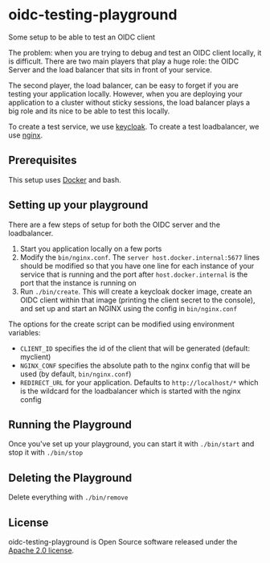 # oidc-testing-playground
Some setup to be able to test an OIDC client

The problem: when you are trying to debug and test an OIDC client locally, it is difficult. There are two main players that play a huge role: the OIDC Server and the load balancer that sits in front of your service.

The second player, the load balancer, can be easy to forget if you are testing your application locally. However, when you are deploying your application to a cluster without sticky sessions, the load balancer plays a big role and its nice to be able to test this locally.

To create a test service, we use [keycloak](https://www.keycloak.org/). To create a test loadbalancer, we use [nginx](https://www.nginx.com/).

## Prerequisites

This setup uses [Docker](https://www.docker.com/) and bash.

## Setting up your playground

There are a few steps of setup for both the OIDC server and the loadbalancer.

1. Start you application locally on a few ports
3. Modify the `bin/nginx.conf`. The `server host.docker.internal:5677` lines should be modified so that you have one line for each instance of your service that is running and the port after `host.docker.internal` is the port that the instance is running on
4. Run `./bin/create`. This will create a keycloak docker image, create an OIDC client within that image (printing the client secret to the console), and set up and start an NGINX using the config in `bin/nginx.conf`

The options for the create script can be modified using environment variables:

* `CLIENT_ID` specifies the id of the client that will be generated (default: myclient)
* `NGINX_CONF` specifies the absolute path to the nginx config that will be used (by default, `bin/nginx.conf`)
* `REDIRECT_URL` for your application. Defaults to `http://localhost/*` which is the wildcard for the loadbalancer which is started with the nginx config

## Running the Playground

Once you've set up your playground, you can start it with `./bin/start` and stop it with `./bin/stop`

## Deleting the Playground

Delete everything with `./bin/remove`

## License

oidc-testing-playground is Open Source software released under the
[Apache 2.0 license](http://www.apache.org/licenses/LICENSE-2.0.html).
